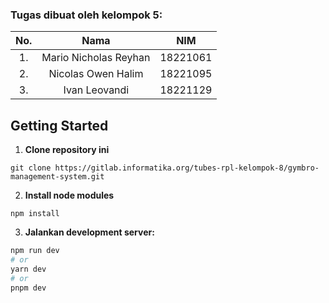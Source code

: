 ### Tugas dibuat oleh kelompok 5:
| No.| Nama                          |  NIM     | 
|:--:| :---------------------------: | :------: |
| 1. | Mario Nicholas Reyhan         | 18221061 |
| 2. | Nicolas Owen Halim            | 18221095 |
| 3. | Ivan Leovandi                 | 18221129 |

## Getting Started
1. **Clone repository ini**
```
git clone https://gitlab.informatika.org/tubes-rpl-kelompok-8/gymbro-management-system.git
```
2. **Install node modules**
```
npm install
```
3. **Jalankan development server:**

```bash
npm run dev
# or
yarn dev
# or
pnpm dev
```
